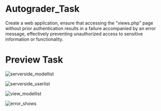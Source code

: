 # Autograder_Task

Create a web application, ensure that accessing the "views.php" page without prior authentication results in a failure accompanied by an error message, effectively preventing unauthorized access to sensitive information or functionality.


# Preview Task

![serverside_modellist](https://github.com/rohanh007/Autograder_Task/assets/77897898/539ed684-4a81-4460-9aad-0541feeab26b)


![serverside_userlist](https://github.com/rohanh007/Autograder_Task/assets/77897898/7179e0f9-9abf-4ab8-aa45-84f506616d4a)


![view_modellist](https://github.com/rohanh007/Autograder_Task/assets/77897898/b69860ea-db50-47ef-916e-7d47cc00796c)


![error_shows](https://github.com/rohanh007/Autograder_Task/assets/77897898/54648123-d365-4754-8a03-bbe947a1afcf)
